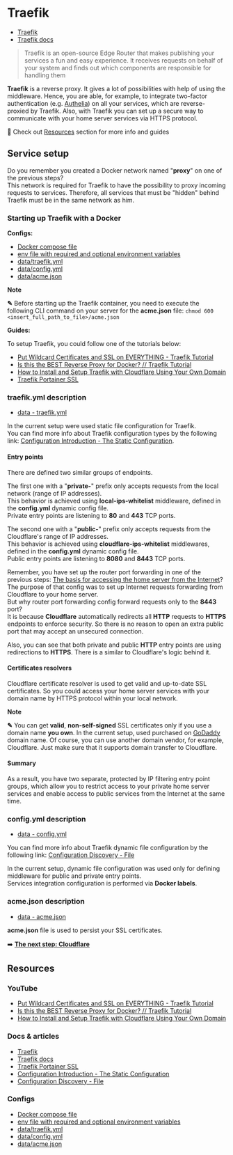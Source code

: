 # Traefik

- [Traefik](https://traefik.io/)
- [Traefik docs](https://doc.traefik.io/traefik/)

> Traefik is an open-source Edge Router that makes publishing your services a fun and easy experience. It receives requests on behalf of your system and finds out which components are responsible for handling them

**Traefik** is a reverse proxy. It gives a lot of possibilities with help of using the middleware. Hence, you are able, for example, to integrate two-factor authentication (e.g. [Authelia](https://www.authelia.com/)) on all your services, which are reverse-proxied by Traefik. Also, with Traefik you can set up a secure way to communicate with your home server services via HTTPS protocol.

👀 Check out [Resources](#resources) section for more info and guides

## Service setup

Do you remember you created a Docker network named "**proxy**" on one of the previous steps?<br>
This network is required for Traefik to have the possibility to proxy incoming requests to services. Therefore, all services that must be "hidden" behind Traefik must be in the same network as him.

### Starting up Traefik with a Docker

**Configs:**

- [Docker compose file](./docker-compose.yml)
- [env file with required and optional environment variables](./service.env)
- [data/traefik.yml](./data/traefik.yml)
- [data/config.yml](./data/config.yml)
- [data/acme.json](./data/acme.json)

**Note**

**✎** Before starting up the Traefik container, you need to execute the following CLI command on your server for the **acme.json** file: `chmod 600 <insert_full_path_to_file>/acme.json`

**Guides:**

To setup Traefik, you could follow one of the tutorials below:

- [Put Wildcard Certificates and SSL on EVERYTHING - Traefik Tutorial](https://youtu.be/liV3c9m_OX8)
- [Is this the BEST Reverse Proxy for Docker? // Traefik Tutorial](https://youtu.be/wLrmmh1eI94)
- [How to Install and Setup Traefik with Cloudflare Using Your Own Domain](https://youtu.be/b83S_N1kkJM)
- [Traefik Portainer SSL](https://github.com/techno-tim/techno-tim.github.io/tree/master/reference_files/traefik-portainer-ssl/traefik)

### traefik.yml description

- [data - traefik.yml](./data/traefik.yml)

In the current setup were used static file configuration for Traefik.<br>
You can find more info about Traefik configuration types by the following link: [Configuration Introduction - The Static Configuration](https://doc.traefik.io/traefik/getting-started/configuration-overview/#the-static-configuration).

#### Entry points

There are defined two similar groups of endpoints.

The first one with a "**private-**" prefix only accepts requests from the local network (range of IP addresses).<br>
This behavior is achieved using **local-ips-whitelist** middleware, defined in the **config.yml** dynamic config file.<br>
Private entry points are listening to **80** and **443** TCP ports.

The second one with a "**public-**" prefix only accepts requests from the Cloudflare's range of IP addresses.<br>
This behavior is achieved using **cloudflare-ips-whitelist** middlewares, defined in the **config.yml** dynamic config file.<br>
Public entry points are listening to **8080** and **8443** TCP ports.

Remember, you have set up the router port forwarding in one of the previous steps: [The basis for accessing the home server from the Internet](../../setup-guide/router-configuration.md#the-basis-for-accessing-the-home-server-from-the-internet)?<br>
The purpose of that config was to set up Internet requests forwarding from Cloudflare to your home server.<br>
But why router port forwarding config forward requests only to the **8443** port?<br>
It is because **Cloudflare** automatically redirects all **HTTP** requests to **HTTPS** endpoints to enforce security. So there is no reason to open an extra public port that may accept an unsecured connection.

Also, you can see that both private and public **HTTP** entry points are using redirections to **HTTPS**. There is a similar to Cloudflare's logic behind it.

#### Certificates resolvers

Cloudflare certificate resolver is used to get valid and up-to-date SSL certificates. So you could access your home server services with your domain name by HTTPS protocol within your local network.

**Note**

**✎** You can get **valid**, **non-self-signed** SSL certificates only if you use a domain name **you own**. In the current setup, used purchased on [GoDaddy](https://www.godaddy.com/uk-ua) domain name. Of course, you can use another domain vendor, for example, Cloudflare. Just make sure that it supports domain transfer to Cloudflare.

#### Summary

As a result, you have two separate, protected by IP filtering entry point groups, which allow you to restrict access to your private home server services and enable access to public services from the Internet at the same time.

### config.yml description

- [data - config.yml](./data/config.yml)

You can find more info about Traefik dynamic file configuration by the following link: [Configuration Discovery - File](https://doc.traefik.io/traefik/providers/file/)

In the current setup, dynamic file configuration was used only for defining middleware for public and private entry points.<br>
Services integration configuration is performed via **Docker labels**.

### acme.json description

- [data - acme.json](./data/acme.json)

**acme.json** file is used to persist your SSL certificates.

➡️ [**The next step: Cloudflare**](../../setup-guide/cloudflare.md)

## Resources

### YouTube

- [Put Wildcard Certificates and SSL on EVERYTHING - Traefik Tutorial](https://youtu.be/liV3c9m_OX8)
- [Is this the BEST Reverse Proxy for Docker? // Traefik Tutorial](https://youtu.be/wLrmmh1eI94)
- [How to Install and Setup Traefik with Cloudflare Using Your Own Domain](https://youtu.be/b83S_N1kkJM)

### Docs & articles

- [Traefik](https://traefik.io/)
- [Traefik docs](https://doc.traefik.io/traefik/)
- [Traefik Portainer SSL](https://github.com/techno-tim/techno-tim.github.io/tree/master/reference_files/traefik-portainer-ssl/traefik)
- [Configuration Introduction - The Static Configuration](https://doc.traefik.io/traefik/getting-started/configuration-overview/#the-static-configuration)
- [Configuration Discovery - File](https://doc.traefik.io/traefik/providers/file/)

### Configs

- [Docker compose file](./docker-compose.yml)
- [env file with required and optional environment variables](./service.env)
- [data/traefik.yml](./data/traefik.yml)
- [data/config.yml](./data/config.yml)
- [data/acme.json](./data/acme.json)
